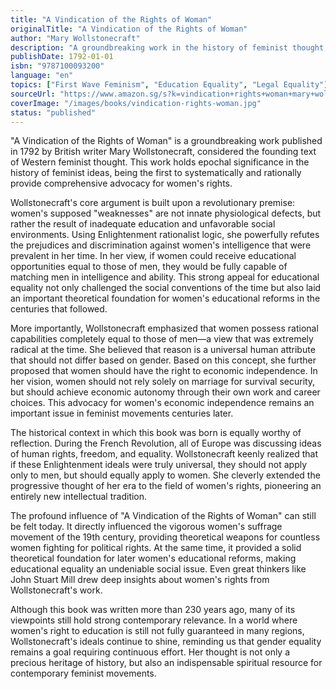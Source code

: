 ```yaml
---
title: "A Vindication of the Rights of Woman"
originalTitle: "A Vindication of the Rights of Woman"
author: "Mary Wollstonecraft"
description: "A groundbreaking work in the history of feminist thought, one of the first to systematically advocate for women's rights and educational equality."
publishDate: 1792-01-01
isbn: "9787100093200"
language: "en"
topics: ["First Wave Feminism", "Education Equality", "Legal Equality"]
sourceUrl: "https://www.amazon.sg/s?k=vindication+rights+woman+mary+wollstonecraft&tag=inkrupt-22"
coverImage: "/images/books/vindication-rights-woman.jpg"
status: "published"
---
```


"A Vindication of the Rights of Woman" is a groundbreaking work published in 1792 by British writer Mary Wollstonecraft, considered the founding text of Western feminist thought. This work holds epochal significance in the history of feminist ideas, being the first to systematically and rationally provide comprehensive advocacy for women's rights.

Wollstonecraft's core argument is built upon a revolutionary premise: women's supposed "weaknesses" are not innate physiological defects, but rather the result of inadequate education and unfavorable social environments. Using Enlightenment rationalist logic, she powerfully refutes the prejudices and discrimination against women's intelligence that were prevalent in her time. In her view, if women could receive educational opportunities equal to those of men, they would be fully capable of matching men in intelligence and ability. This strong appeal for educational equality not only challenged the social conventions of the time but also laid an important theoretical foundation for women's educational reforms in the centuries that followed.

More importantly, Wollstonecraft emphasized that women possess rational capabilities completely equal to those of men—a view that was extremely radical at the time. She believed that reason is a universal human attribute that should not differ based on gender. Based on this concept, she further proposed that women should have the right to economic independence. In her vision, women should not rely solely on marriage for survival security, but should achieve economic autonomy through their own work and career choices. This advocacy for women's economic independence remains an important issue in feminist movements centuries later.

The historical context in which this book was born is equally worthy of reflection. During the French Revolution, all of Europe was discussing ideas of human rights, freedom, and equality. Wollstonecraft keenly realized that if these Enlightenment ideals were truly universal, they should not apply only to men, but should equally apply to women. She cleverly extended the progressive thought of her era to the field of women's rights, pioneering an entirely new intellectual tradition.

The profound influence of "A Vindication of the Rights of Woman" can still be felt today. It directly influenced the vigorous women's suffrage movement of the 19th century, providing theoretical weapons for countless women fighting for political rights. At the same time, it provided a solid theoretical foundation for later women's educational reforms, making educational equality an undeniable social issue. Even great thinkers like John Stuart Mill drew deep insights about women's rights from Wollstonecraft's work.

Although this book was written more than 230 years ago, many of its viewpoints still hold strong contemporary relevance. In a world where women's right to education is still not fully guaranteed in many regions, Wollstonecraft's ideals continue to shine, reminding us that gender equality remains a goal requiring continuous effort. Her thought is not only a precious heritage of history, but also an indispensable spiritual resource for contemporary feminist movements.